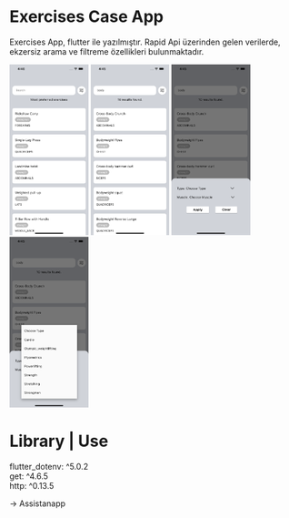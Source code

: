 # Exercises Case App

Exercises App, flutter ile yazılmıştır. Rapid Api üzerinden gelen verilerde, ekzersiz arama ve filtreme özellikleri bulunmaktadır. 



<img src="readme_images/Screen_1.png" alt="drawing" height="300"/> <img src="readme_images/Screen_2.png" alt="drawing" height="300"/> <img src="readme_images/Screen_3.png" alt="drawing" height="300"/> <img src="readme_images/Screen_4.png" alt="drawing" height="300"/>

# Library | Use
 flutter_dotenv: ^5.0.2
<br />get: ^4.6.5
<br />http: ^0.13.5

-> Assistanapp

